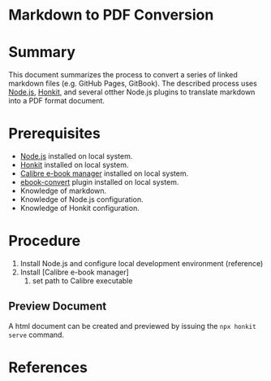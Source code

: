 # Markdown to PDF Conversion

# Summary

This document summarizes the process to convert a series of linked markdown files (e.g. GitHub Pages, GitBook). The described process uses [Node.js](https://nodejs.org/), [Honkit](https://honkit.netlify.app/), and several otther Node.js plugins to translate markdown into a PDF format document.

# Prerequisites
  - [Node.js](https://nodejs.org/ "Node.js documentation") installed on local system.
  - [Honkit](https://honkit.netlify.app/ "Honkit documentation") installed on local system.
  - [Calibre e-book manager](https://calibre-ebook.com/) installed on local system.
  - [ebook-convert](https://www.npmjs.com/package/ebook-convert) plugin installed on local system.
  - Knowledge of markdown.
  - Knowledge of Node.js configuration.
  - Knowledge of Honkit configuration.
  

# Procedure

1. Install Node.js and configure local development environment (reference)
1. Install [Calibre e-book manager]
	1. set path to Calibre executable
  

## Preview Document
A html document can be created and previewed by issuing the ```npx honkit serve``` command.

# References

